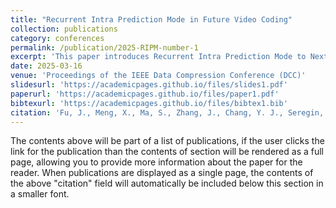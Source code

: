 ```yaml
---
title: "Recurrent Intra Prediction Mode in Future Video Coding"
collection: publications
category: conferences
permalink: /publication/2025-RIPM-number-1
excerpt: 'This paper introduces Recurrent Intra Prediction Mode to Next-Gen Video Coding Software (ECM).'
date: 2025-03-16
venue: 'Proceedings of the IEEE Data Compression Conference (DCC)'
slidesurl: 'https://academicpages.github.io/files/slides1.pdf'
paperurl: 'https://academicpages.github.io/files/paper1.pdf'
bibtexurl: 'https://academicpages.github.io/files/bibtex1.bib'
citation: 'Fu, J., Meng, X., Ma, S., Zhang, J., Chang, Y. J., Seregin, V., & Karczewicz, M. (2025, March). Recurrent Intra Prediction Mode for Future Video Coding. In 2025 Data Compression Conference (DCC) (pp. 183-192). IEEE.'
---
```

The contents above will be part of a list of publications, if the user clicks the link for the publication than the contents of section will be rendered as a full page, allowing you to provide more information about the paper for the reader. When publications are displayed as a single page, the contents of the above "citation" field will automatically be included below this section in a smaller font.
